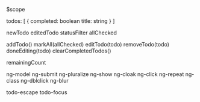 $scope

todos: [
  {
    completed: boolean
    title: string
  }
]

newTodo
editedTodo
statusFilter
allChecked

addTodo()
markAll(allChecked)
editTodo(todo)
removeTodo(todo)
doneEditing(todo)
clearCompletedTodos()

remainingCount

ng-model
ng-submit
ng-pluralize
ng-show
ng-cloak
ng-click
ng-repeat
ng-class
ng-dblclick
ng-blur

todo-escape
todo-focus